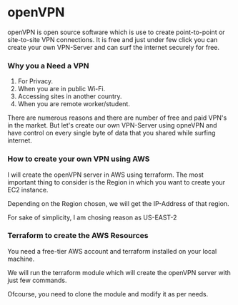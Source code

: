 # openVPN
openVPN is open source software which is use to create point-to-point or site-to-site VPN connections.
It is free and just under few click you can create your own VPN-Server and can surf the internet securely for free.

### Why you a Need a VPN

1. For Privacy.
1. When you are in public Wi-Fi.
1. Accessing sites in another country.
1. When you are remote worker/student.

There are numerous reasons and there are number of free and paid VPN's in the market.
But let's create our own VPN-Server using opneVPN and have control on every single byte of data that you shared while surfing internet.

### How to create your own VPN using AWS

I will create the openVPN server in AWS using terraform. The most important thing to consider is the Region in which you want to create your EC2 instance.

Depending on the Region chosen, we will get the IP-Address of that region.

For sake of simplicity, I am chosing reason as US-EAST-2

### Terraform to create the AWS Resources

You need a free-tier AWS account and terraform installed on your local machine.

We will run the terraform module which will create the openVPN server with just few commands. 

Ofcourse, you need to clone the module and modify it as per needs.
